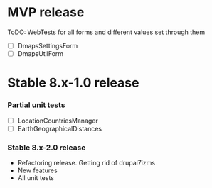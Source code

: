 MVP release
=====

ToDO: WebTests for all forms and different values set through them
* [ ] DmapsSettingsForm
* [ ] DmapsUtilForm

Stable 8.x-1.0 release
=====

### Partial unit tests

* [ ] LocationCountriesManager
* [ ] EarthGeographicalDistances

### Stable 8.x-2.0 release

* Refactoring release. Getting rid of drupal7izms
* New features
* All unit tests